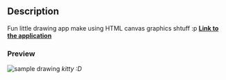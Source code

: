 ## Description
Fun little drawing app make using HTML canvas graphics shtuff :p 
**[Link to the application](https://roseblack02.github.io/drawing_app/)**

### Preview
![sample drawing](https://github.com/user-attachments/assets/b58ec0fe-36c1-475d-8fcb-7bac053a3941)
*kitty :D*
